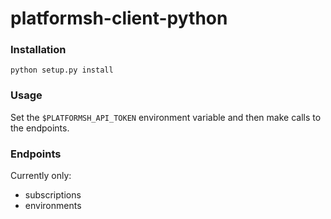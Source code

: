 # platformsh-client-python


### Installation

```
python setup.py install
```

### Usage

Set the `$PLATFORMSH_API_TOKEN` environment variable and then make calls to the endpoints.


### Endpoints

Currently only:

- subscriptions
- environments
